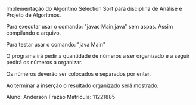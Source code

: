 Implementação do Algoritmo Selection Sort para disciplina de Análise e Projeto de Algorítmos. 	

Para executar usar o comando: "javac Main.java" sem aspas. Assim compilando o arquivo.	

Para testar usar o comando: "java Main"

O programa irá pedir a quantidade de números a ser organizado e a seguir pedirá os números a organizar. 

Os números deverão ser colocados e separados por enter.

Ao terminar a inserção o resultado organizado será mostrado.


Aluno: Anderson Frazão
Matrícula: 11221885
